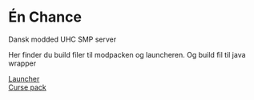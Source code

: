 # Én Chance
Dansk modded UHC SMP server

Her finder du build filer til modpacken og launcheren. Og build fil til java wrapper


[Launcher](https://jz12.dk/launcher)
<br />[Curse pack](https://minecraft.curseforge.com/projects/n-chance)
